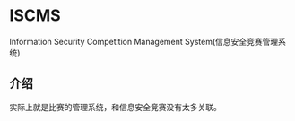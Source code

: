 # ISCMS
Information Security Competition Management System(信息安全竞赛管理系统)
## 介绍
实际上就是比赛的管理系统，和信息安全竞赛没有太多关联。
